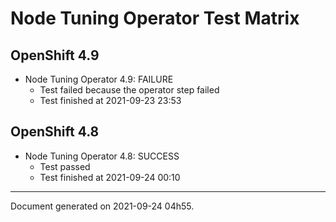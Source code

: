 
Node Tuning Operator Test Matrix
================================

OpenShift 4.9
-------------


* Node Tuning Operator 4.9: FAILURE
  - Test failed because the operator step failed
  - Test finished at 2021-09-23 23:53

OpenShift 4.8
-------------


* Node Tuning Operator 4.8: SUCCESS
  - Test passed
  - Test finished at 2021-09-24 00:10


---
Document generated on 2021-09-24 04h55.

